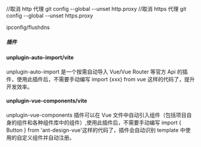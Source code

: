 //取消 http 代理
git config --global --unset http.proxy
//取消 https 代理
git config --global --unset https.proxy

ipconfig/flushdns

##### 插件

#### unplugin-auto-import/vite

unplugin-auto-import 是一个按需自动导入 Vue/Vue Router 等官方 Api 的插件，使用此插件后，不需要手动编写 import {xxx} from vue 这样的代码了，提升开发效率。

#### unplugin-vue-components/vite

unplugin-vue-components 插件可以在 Vue 文件中自动引入组件（包括项目自身的组件和各种组件库中的组件）,使用此插件后，不需要手动编写 import { Button } from 'ant-design-vue'这样的代码了，插件会自动识别 template 中使用的自定义组件并自动注册。
